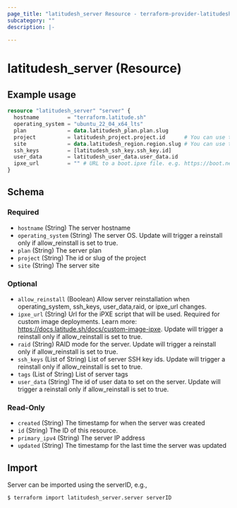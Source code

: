 ```yaml
---
page_title: "latitudesh_server Resource - terraform-provider-latitudesh"
subcategory: ""
description: |-
  
---
```


# latitudesh_server (Resource)



## Example usage

```terraform
resource "latitudesh_server" "server" {
  hostname         = "terraform.latitude.sh"
  operating_system = "ubuntu_22_04_x64_lts"
  plan             = data.latitudesh_plan.plan.slug
  project          = latitudesh_project.project.id      # You can use the project id or slug
  site             = data.latitudesh_region.region.slug # You can use the site id or slug
  ssh_keys         = [latitudesh_ssh_key.ssh_key.id]
  user_data        = latitudesh_user_data.user_data.id
  ipxe_url         = "" # URL to a boot.ipxe file. e.g. https://boot.netboot.xyz
}
```

<!-- schema generated by tfplugindocs -->
## Schema

### Required

- `hostname` (String) The server hostname
- `operating_system` (String) The server OS. Update will trigger a reinstall only if allow_reinstall is set to true.
- `plan` (String) The server plan
- `project` (String) The id or slug of the project
- `site` (String) The server site

### Optional

- `allow_reinstall` (Boolean) Allow server reinstallation when operating_system, ssh_keys, user_data,raid, or ipxe_url changes.
- `ipxe_url` (String) Url for the iPXE script that will be used. Required for custom image deployments. Learn more: https://docs.latitude.sh/docs/custom-image-ipxe. Update will trigger a reinstall only if allow_reinstall is set to true.
- `raid` (String) RAID mode for the server. Update will trigger a reinstall only if allow_reinstall is set to true.
- `ssh_keys` (List of String) List of server SSH key ids. Update will trigger a reinstall only if allow_reinstall is set to true.
- `tags` (List of String) List of server tags
- `user_data` (String) The id of user data to set on the server. Update will trigger a reinstall only if allow_reinstall is set to true.

### Read-Only

- `created` (String) The timestamp for when the server was created
- `id` (String) The ID of this resource.
- `primary_ipv4` (String) The server IP address
- `updated` (String) The timestamp for the last time the server was updated

## Import
Server can be imported using the serverID, e.g.,

```sh
$ terraform import latitudesh_server.server serverID
```